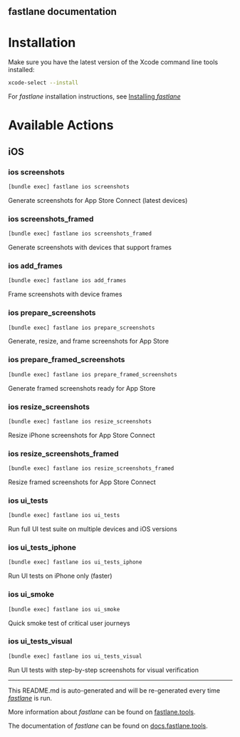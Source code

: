 fastlane documentation
----

# Installation

Make sure you have the latest version of the Xcode command line tools installed:

```sh
xcode-select --install
```

For _fastlane_ installation instructions, see [Installing _fastlane_](https://docs.fastlane.tools/#installing-fastlane)

# Available Actions

## iOS

### ios screenshots

```sh
[bundle exec] fastlane ios screenshots
```

Generate screenshots for App Store Connect (latest devices)

### ios screenshots_framed

```sh
[bundle exec] fastlane ios screenshots_framed
```

Generate screenshots with devices that support frames

### ios add_frames

```sh
[bundle exec] fastlane ios add_frames
```

Frame screenshots with device frames

### ios prepare_screenshots

```sh
[bundle exec] fastlane ios prepare_screenshots
```

Generate, resize, and frame screenshots for App Store

### ios prepare_framed_screenshots

```sh
[bundle exec] fastlane ios prepare_framed_screenshots
```

Generate framed screenshots ready for App Store

### ios resize_screenshots

```sh
[bundle exec] fastlane ios resize_screenshots
```

Resize iPhone screenshots for App Store Connect

### ios resize_screenshots_framed

```sh
[bundle exec] fastlane ios resize_screenshots_framed
```

Resize framed screenshots for App Store Connect

### ios ui_tests

```sh
[bundle exec] fastlane ios ui_tests
```

Run full UI test suite on multiple devices and iOS versions

### ios ui_tests_iphone

```sh
[bundle exec] fastlane ios ui_tests_iphone
```

Run UI tests on iPhone only (faster)

### ios ui_smoke

```sh
[bundle exec] fastlane ios ui_smoke
```

Quick smoke test of critical user journeys

### ios ui_tests_visual

```sh
[bundle exec] fastlane ios ui_tests_visual
```

Run UI tests with step-by-step screenshots for visual verification

----

This README.md is auto-generated and will be re-generated every time [_fastlane_](https://fastlane.tools) is run.

More information about _fastlane_ can be found on [fastlane.tools](https://fastlane.tools).

The documentation of _fastlane_ can be found on [docs.fastlane.tools](https://docs.fastlane.tools).
